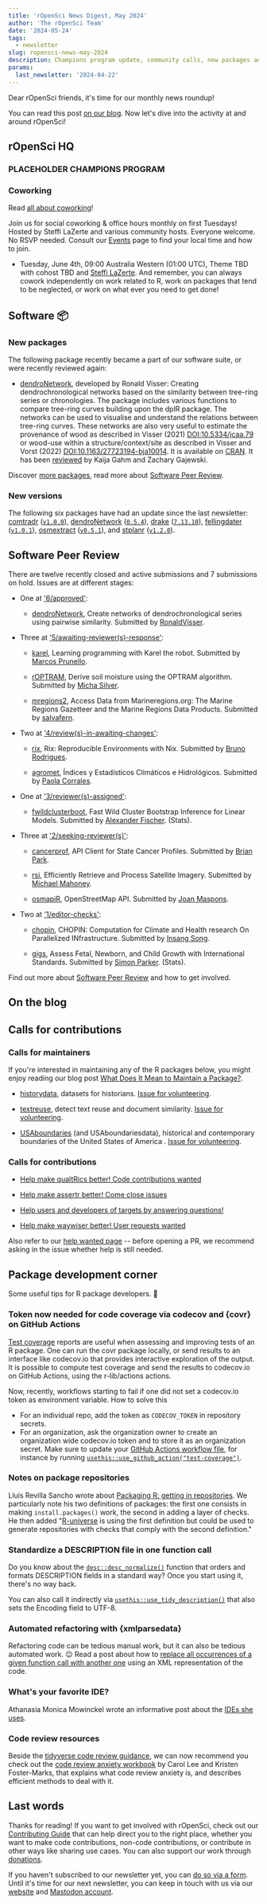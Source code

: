 ```yaml
---
title: 'rOpenSci News Digest, May 2024'
author: 'The rOpenSci Team'
date: '2024-05-24'
tags:
  - newsletter
slug: ropensci-news-may-2024
description: Champions program update, community calls, new packages and package news
params:
  last_newsletter: '2024-04-22'
---
```




<!-- Before sending DELETE THE INDEX_CACHE and re-knit! -->

Dear rOpenSci friends, it's time for our monthly news roundup!
<!-- blabla -->
You can read this post [on our blog](/blog/2024/05/24/ropensci-news-may-2024).
Now let's dive into the activity at and around rOpenSci!

## rOpenSci HQ

### PLACEHOLDER CHAMPIONS PROGRAM

### Coworking

Read [all about coworking](/blog/2023/06/21/coworking/)!

Join us for social coworking & office hours monthly on first Tuesdays! 
Hosted by Steffi LaZerte and various community hosts. 
Everyone welcome. 
No RSVP needed. 
Consult our [Events](/events) page to find your local time and how to join.

- Tuesday, June 4th, 09:00 Australia Western (01:00 UTC), Theme TBD with cohost TBD and [Steffi LaZerte](/author/steffi-lazerte).
And remember, you can always cowork independently on work related to R, work on packages that tend to be neglected, or work on what ever you need to get done!

## Software :package:


### New packages




The following  package recently became a part of our software suite, or were recently reviewed again:

+ [dendroNetwork](https://docs.ropensci.org/dendroNetwork), developed by Ronald Visser: Creating dendrochronological networks based on the similarity between tree-ring series or chronologies. The package includes various functions to compare tree-ring curves building upon the dplR package. The networks can be used to visualise and understand the relations between tree-ring curves. These networks are also very useful to estimate the provenance of wood as described in Visser (2021) <DOI:10.5334/jcaa.79> or wood-use within a structure/context/site as described in Visser and Vorst (2022) <DOI:10.1163/27723194-bja10014>.  It is available on [CRAN]( https://CRAN.R-project.org/package=dendroNetwork). It has been [reviewed](https://github.com/ropensci/software-review/issues/627) by Kaija Gahm and Zachary Gajewski.

Discover [more packages](/packages), read more about [Software Peer Review](/software-review).

### New versions



The following six packages have had an update since the last newsletter: [comtradr](https://docs.ropensci.org/comtradr "Interface with the United Nations Comtrade API") ([`v1.0.0`](https://github.com/ropensci/comtradr/releases/tag/v1.0.0)), [dendroNetwork](https://docs.ropensci.org/dendroNetwork "Create Networks of Dendrochronological Series using Pairwise Similarity") ([`0.5.4`](https://github.com/ropensci/dendroNetwork/releases/tag/0.5.4)), [drake](https://docs.ropensci.org/drake "A Pipeline Toolkit for Reproducible Computation at Scale") ([`7.13.10`](https://github.com/ropensci/drake/releases/tag/7.13.10)), [fellingdater](https://docs.ropensci.org/fellingdater "Estimate, report and combine felling dates of historical tree-ring 
    series") ([`v1.0.1`](https://github.com/ropensci/fellingdater/releases/tag/v1.0.1)), [osmextract](https://docs.ropensci.org/osmextract "Download and Import Open Street Map Data Extracts") ([`v0.5.1`](https://github.com/ropensci/osmextract/releases/tag/v0.5.1)), and [stplanr](https://docs.ropensci.org/stplanr "Sustainable Transport Planning") ([`v1.2.0`](https://github.com/ropensci/stplanr/releases/tag/v1.2.0)).

## Software Peer Review

There are twelve recently closed and active submissions and 7 submissions on hold. Issues are at different stages: 

* One at ['6/approved'](https://github.com/ropensci/software-review/issues?q=is%3Aissue+is%3Aopen+sort%3Aupdated-desc+label%3A6/approved):

     * [dendroNetwork](https://github.com/ropensci/software-review/issues/627), Create networks of dendrochronological series using pairwise similarity. Submitted by [RonaldVisser](https://akademienl.social/@RonaldVisser). 

* Three at ['5/awaiting-reviewer(s)-response'](https://github.com/ropensci/software-review/issues?q=is%3Aissue+is%3Aopen+sort%3Aupdated-desc+label%3A5/awaiting-reviewer(s)-response):

     * [karel](https://github.com/ropensci/software-review/issues/620), Learning programming with Karel the robot. Submitted by [Marcos Prunello](https://unr.edu.ar/). 

    * [rOPTRAM](https://github.com/ropensci/software-review/issues/612), Derive soil moisture using the OPTRAM algorithm. Submitted by [Micha Silver](https://github.com/micha-silver). 

    * [mregions2](https://github.com/ropensci/software-review/issues/590), Access Data from Marineregions.org: The Marine Regions Gazetteer and the Marine Regions Data Products. Submitted by [salvafern](https://salvafern.github.io/). 

* Two at ['4/review(s)-in-awaiting-changes'](https://github.com/ropensci/software-review/issues?q=is%3Aissue+is%3Aopen+sort%3Aupdated-desc+label%3A4/review(s)-in-awaiting-changes):

     * [rix](https://github.com/ropensci/software-review/issues/625), Rix: Reproducible Environments with Nix. Submitted by [Bruno Rodrigues](https://brodrigues.co). 

    * [agromet](https://github.com/ropensci/software-review/issues/599), Índices y Estadísticos Climáticos e Hidrológicos. Submitted by [Paola Corrales](https://paocorrales.github.io). 

* One at ['3/reviewer(s)-assigned'](https://github.com/ropensci/software-review/issues?q=is%3Aissue+is%3Aopen+sort%3Aupdated-desc+label%3A3/reviewer(s)-assigned):

     * [fwildclusterboot](https://github.com/ropensci/software-review/issues/546), Fast Wild Cluster Bootstrap Inference for Linear Models. Submitted by [Alexander Fischer](https://s3alfisc.github.io/blog/).  (Stats).

* Three at ['2/seeking-reviewer(s)'](https://github.com/ropensci/software-review/issues?q=is%3Aissue+is%3Aopen+sort%3Aupdated-desc+label%3A2/seeking-reviewer(s)):

     * [cancerprof](https://github.com/ropensci/software-review/issues/637), API Client for State Cancer Profiles. Submitted by [Brian Park](https://github.com/realbp). 

    * [rsi](https://github.com/ropensci/software-review/issues/636), Efficiently Retrieve and Process Satellite Imagery. Submitted by [Michael Mahoney](https://mm218.dev/). 

    * [osmapiR](https://github.com/ropensci/software-review/issues/633), OpenStreetMap API. Submitted by [Joan Maspons](https://github.com/jmaspons). 

* Two at ['1/editor-checks'](https://github.com/ropensci/software-review/issues?q=is%3Aissue+is%3Aopen+sort%3Aupdated-desc+label%3A1/editor-checks):

     * [chopin](https://github.com/ropensci/software-review/issues/638), CHOPIN: Computation for Climate and Health research On Parallelized INfrastructure. Submitted by [Insang Song](https://www.issong.net). 

    * [gigs](https://github.com/ropensci/software-review/issues/626), Assess Fetal, Newborn, and Child Growth with International Standards. Submitted by [Simon Parker](https://github.com/simpar1471).  (Stats).

Find out more about [Software Peer Review](/software-review) and how to get involved.

## On the blog

<!-- Do not forget to rebase your branch! -->





## Calls for contributions

### Calls for maintainers

If you're interested in maintaining any of the R packages below, you might enjoy reading our blog post [What Does It Mean to Maintain a Package?](/blog/2023/02/07/what-does-it-mean-to-maintain-a-package/).

* [historydata](https://docs.ropensci.org/historydata/), datasets for historians. [Issue for volunteering](https://github.com/ropensci/historydata/issues/23).

* [textreuse](https://docs.ropensci.org/textreuse/), detect text reuse and document similarity. [Issue for volunteering](https://github.com/ropensci/textreuse/issues/97).

* [USAboundaries](https://docs.ropensci.org/USAboundaries/) (and USAboundariesdata), historical and contemporary boundaries of the United States of America . [Issue for volunteering](https://github.com/ropensci/USAboundaries/issues/50).

### Calls for contributions

* [Help make qualtRics better! Code contributions wanted](/blog/2024/03/01/qualtrics-call-help/)

* [Help make assertr better! Come close issues](/blog/2024/02/27/assertr-call-help/)

* [Help users and developers of targets by answering questions!](/blog/2024/02/29/targets-call-help/)

* [Help make waywiser better! User requests wanted](/blog/2024/02/19/waywiser-call-help/)

Also refer to our [help wanted page](/help-wanted/) -- before opening a PR, we recommend asking in the issue whether help is still needed.

## Package development corner

Some useful tips for R package developers. :eyes:

### Token now needed for code coverage via codecov and {covr} on GitHub Actions

[Test coverage](https://r-pkgs.org/testing-design.html#sec-testing-design-coverage) reports are useful when assessing and improving tests of an R package.
One can run the covr package locally, or send results to an interface like codecov.io that provides interactive exploration of the output.
It is possible to compute test coverage and send the results to codecov.io on GitHub Actions, using the r-lib/actions actions.

Now, recently, workflows starting to fail if one did not set a codecov.io token as environment variable. 
How to solve this

- For an individual repo, add the token as `CODECOV_TOKEN` in repository secrets.
- For an organization, ask the organization owner to create an organization wide codecov.io token and to store it as an organization secret. Make sure to update your [GitHub Actions workflow file](https://github.com/r-lib/actions/issues/834#issuecomment-2102337428), for instance by running [`usethis::use_github_action("test-coverage")`](https://usethis.r-lib.org/reference/use_github_action.html).

### Notes on package repositories

Lluís Revilla Sancho wrote about [Packaging R: getting in repositories](https://llrs.dev/post/2024/05/05/packaging-r-getting-in/).
We particularly note his two definitions of packages: the first one consists in making `install.packages()` work, the second in adding a layer of checks. 
He then added "[R-universe](https://ropensci.org/r-universe/) is using the first definition but could be used to generate repositories with checks that comply with the second definition."

### Standardize a DESCRIPTION file in one function call

Do you know about the [`desc::desc_normalize()`](https://desc.r-lib.org/reference/desc_normalize.html) function that orders and formats DESCRIPTION fields in a standard way?
Once you start using it, there's no way back.

You can also call it indirectly via [`usethis::use_tidy_description()`](https://usethis.r-lib.org/reference/tidyverse.html) that also sets the Encoding field to UTF-8.

### Automated refactoring with {xmlparsedata}

Refactoring code can be tedious manual work, but it can also be tedious automated work. :wink:
Read a post about how to [replace all occurrences of a given function call with another one](https://masalmon.eu/2024/05/15/refactoring-xml/) using an XML representation of the code.

### What's your favorite IDE?

Athanasia Monica Mowinckel wrote an informative post about the [IDEs she uses](https://drmowinckels.io/blog/2024/ide/).

### Code review resources

Beside the [tidyverse code review guidance](https://code-review.tidyverse.org/), we can now recommend you check out the [code review anxiety workbook](https://developer-success-lab.gitbook.io/code-review-anxiety-workbook-1) by Carol Lee and Kristen Foster-Marks, that explains what code review anxiety is, and describes efficient methods to deal with it.

## Last words

Thanks for reading! If you want to get involved with rOpenSci, check out our [Contributing Guide](https://contributing.ropensci.org) that can help direct you to the right place, whether you want to make code contributions, non-code contributions, or contribute in other ways like sharing use cases.
You can also support our work through [donations](/donate).

If you haven't subscribed to our newsletter yet, you can [do so via a form](/news/). Until it's time for our next newsletter, you can keep in touch with us via our [website](/) and [Mastodon account](https://hachyderm.io/@rOpenSci).
